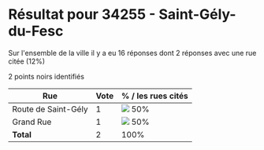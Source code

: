 # Résultat pour 34255 - Saint-Gély-du-Fesc

Sur l'ensemble de la ville il y a eu 16 réponses dont 2 réponses avec une rue citée (12%)

2 points noirs identifiés

| Rue | Vote | % / les rues cités|
|-----|------|-------------------|
| Route de Saint-Gély | 1 | <img src="../../img/bar_50.gif" />&nbsp;50%|
| Grand Rue | 1 | <img src="../../img/bar_50.gif" />&nbsp;50%|
| **Total** | 2 | 100%|
